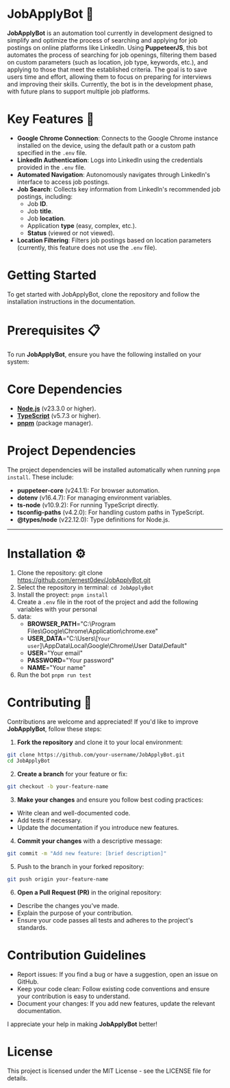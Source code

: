 # JobApplyBot 🤖

**JobApplyBot** is an automation tool currently in development designed to simplify and optimize the process of searching and applying for job postings on online platforms like LinkedIn. Using **PuppeteerJS**, this bot automates the process of searching for job openings, filtering them based on custom parameters (such as location, job type, keywords, etc.), and applying to those that meet the established criteria. The goal is to save users time and effort, allowing them to focus on preparing for interviews and improving their skills. Currently, the bot is in the development phase, with future plans to support multiple job platforms.

# Key Features 🚀

- **Google Chrome Connection**: Connects to the Google Chrome instance installed on the device, using the default path or a custom path specified in the `.env` file.
- **LinkedIn Authentication**: Logs into LinkedIn using the credentials provided in the `.env` file.
- **Automated Navigation**: Autonomously navigates through LinkedIn's interface to access job postings.
- **Job Search**: Collects key information from LinkedIn's recommended job postings, including:
  - Job **ID**.
  - Job **title**.
  - Job **location**.
  - Application **type** (easy, complex, etc.).
  - **Status** (viewed or not viewed).
- **Location Filtering**: Filters job postings based on location parameters (currently, this feature does not use the `.env` file).

# Getting Started

To get started with JobApplyBot, clone the repository and follow the installation instructions in the documentation.

# Prerequisites 📋

To run **JobApplyBot**, ensure you have the following installed on your system:

# Core Dependencies

- **[Node.js](https://nodejs.org/)** (v23.3.0 or higher).
- **[TypeScript](https://www.typescriptlang.org/)** (v5.7.3 or higher).
- **[pnpm](https://pnpm.io/)** (package manager).

# Project Dependencies

The project dependencies will be installed automatically when running `pnpm install`. These include:

- **puppeteer-core** (v24.1.1): For browser automation.
- **dotenv** (v16.4.7): For managing environment variables.
- **ts-node** (v10.9.2): For running TypeScript directly.
- **tsconfig-paths** (v4.2.0): For handling custom paths in TypeScript.
- **@types/node** (v22.12.0): Type definitions for Node.js.

---

# Installation ⚙️

1. Clone the repository: git clone https://github.com/ernest0dev/JobApplyBot.git
2. Select the repository in terminal: `cd JobApplyBot`
3. Install the proyect: `pnpm install`
4. Create a `.env` file in the root of the project and add the following variables with your personal
5. data:
   - **BROWSER_PATH**="C:\\Program Files\\Google\\Chrome\\Application\\chrome.exe"
   - **USER_DATA**="C:\\Users\\[`Your user`]\\AppData\\Local\\Google\\Chrome\\User Data\\Default"
   - **USER**="Your email"
   - **PASSWORD**="Your password"
   - **NAME**="Your name"
6. Run the bot `pnpm run test`

# Contributing 🤝

Contributions are welcome and appreciated! If you'd like to improve **JobApplyBot**, follow these steps:

1. **Fork the repository** and clone it to your local environment:

```bash
git clone https://github.com/your-username/JobApplyBot.git
cd JobApplyBot
```

2. **Create a branch** for your feature or fix:

```bash
git checkout -b your-feature-name
```

3. **Make your changes** and ensure you follow best coding practices:

- Write clean and well-documented code.
- Add tests if necessary.
- Update the documentation if you introduce new features.

4. **Commit your changes** with a descriptive message:

```bash
git commit -m "Add new feature: [brief description]"
```

5. Push to the branch in your forked repository:

```bash
git push origin your-feature-name
```

6. **Open a Pull Request (PR)** in the original repository:

- Describe the changes you've made.
- Explain the purpose of your contribution.
- Ensure your code passes all tests and adheres to the project's standards.

# Contribution Guidelines

- Report issues: If you find a bug or have a suggestion, open an issue on GitHub.
- Keep your code clean: Follow existing code conventions and ensure your contribution is easy to understand.
- Document your changes: If you add new features, update the relevant documentation.

I appreciate your help in making **JobApplyBot** better!

# License

This project is licensed under the MIT License - see the LICENSE file for details.
